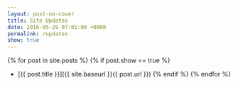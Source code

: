```yaml
---
layout: post-no-cover
title: Site Updates
date: 2016-05-29 07:01:00 +0800
permalink: /updates
show: true
---
```


{% for post in site.posts %}
{% if post.show == true %}
* [{{ post.title }}]({{ site.baseurl }}{{ post.url }})
{% endif %}
{% endfor %}
